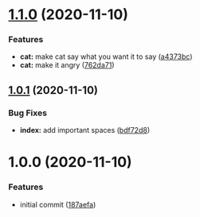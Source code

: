 # [1.1.0](https://github.com/cheesymoon/mycatsay/compare/v1.0.1...v1.1.0) (2020-11-10)


### Features

* **cat:** make cat say what you want it to say ([a4373bc](https://github.com/cheesymoon/mycatsay/commit/a4373bc79edf6ef46f3d74c0b635f979953b774b))
* **cat:** make it angry ([762da71](https://github.com/cheesymoon/mycatsay/commit/762da7150e067fdde742e16518af757937f893cb))

## [1.0.1](https://github.com/cheesymoon/mycatsay/compare/v1.0.0...v1.0.1) (2020-11-10)


### Bug Fixes

* **index:** add important spaces ([bdf72d8](https://github.com/cheesymoon/mycatsay/commit/bdf72d84deea2f285fb1a60d47fdaa411af8adf0))

# 1.0.0 (2020-11-10)


### Features

* initial commit ([187aefa](https://github.com/cheesymoon/mycatsay/commit/187aefa5e91e0998936246854409bdd13cd3f7d9))

